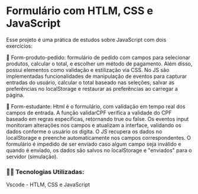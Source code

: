 # Formulário com HTLM, CSS e JavaScript

Esse projeto é uma prática de estudos sobre JavaScript com dois exercícios: 

🔹 Form-produto-pedido:  formulário de pedido com campos para selecionar produtos, calcular o total, e escolher um método de pagamento. Além disso, possui elementos como validação e estilização via CSS. No JS são implementadas funcionalidades de manipulação de eventos para capturar entradas do usuário, calcular o total baseado nas seleções, salvar as preferências no localStorage e restaurar as preferências ao carregar a página.

🔹 Form-estudante: Html é o formulário, com validação em tempo real dos campos de entrada. A função validarCPF verifica a validade do CPF baseado em regras específicas, retornando true ou false.
Os eventos input monitoram alterações nos campos e atualizam a interface, validando os dados conforme o usuário os digita. O JS recupera os dados no localStorage e preenche automaticamente nos campos correspondentes.
O formulário é impedido de ser enviado caso algum campo seja inválido e quando é enviado, os dados são salvos no localStorage e "enviados" para o servidor (simulação).

### 👨‍💻️ Tecnologias Utilizadas:
Vscode - HTLM, CSS e JavaScript
